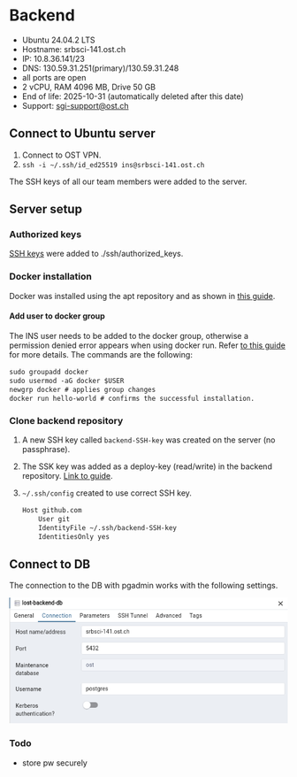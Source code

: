 # Backend

- Ubuntu 24.04.2 LTS
- Hostname: srbsci-141.ost.ch
- IP: 10.8.36.141/23
- DNS: 130.59.31.251(primary)/130.59.31.248
- all ports are open
- 2 vCPU, RAM 4096 MB, Drive 50 GB
- End of life: 2025-10-31 (automatically deleted after this date)
- Support: <sgi-support@ost.ch>

## Connect to Ubuntu server

1. Connect to OST VPN.
2. `ssh -i ~/.ssh/id_ed25519 ins@srbsci-141.ost.ch`

The SSH keys of all our team members were added to the server.

## Server setup

### Authorized keys

[SSH keys](https://ostch-my.sharepoint.com/:t:/r/personal/leo_oetterli_ost_ch/Documents/Bachelor_Inf_Sem6/SE-Project/Server/authorized_keys.txt?csf=1&web=1&e=AtQha6) were added to ./ssh/authorized_keys.

### Docker installation

Docker was installed using the apt repository and as shown in [this guide](https://docs.docker.com/engine/install/ubuntu/#install-using-the-repository).

#### Add user to docker group

The INS user needs to be added to the docker group, otherwise a permission denied error appears when using docker run. Refer [to this guide](https://docs.docker.com/engine/install/linux-postinstall/#manage-docker-as-a-non-root-user) for more details. The commands are the following:

```terminal
sudo groupadd docker
sudo usermod -aG docker $USER
newgrp docker # applies group changes
docker run hello-world # confirms the successful installation.
```

### Clone backend repository

1. A new SSH key called `backend-SSH-key` was created on the server (no passphrase).
2. The SSK key was added as a deploy-key (read/write) in the backend repository. [Link to guide](https://docs.github.com/en/authentication/connecting-to-github-with-ssh/managing-deploy-keys#deploy-keys).
3. `~/.ssh/config` created to use correct SSH key.

    ```text
    Host github.com
        User git
        IdentityFile ~/.ssh/backend-SSH-key
        IdentitiesOnly yes
    ```

## Connect to DB

The connection to the DB with pgadmin works with the following settings.

!["pg4 admin settings"](./img/pg4admin-settings.png "pg4 admin settings")

### Todo

- store pw securely